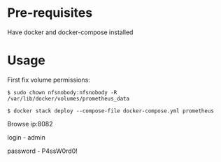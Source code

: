 # Pre-requisites
Have docker and docker-compose installed

# Usage
First fix volume permissions:
``` 
$ sudo chown nfsnobody:nfsnobody -R /var/lib/docker/volumes/prometheus_data
```

```
$ docker stack deploy --compose-file docker-compose.yml prometheus
```

Browse ip:8082

login - admin

password - P4ssW0rd0!
